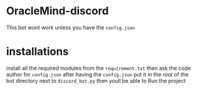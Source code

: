 # OracleMind-discord
This bot wont work unless you have the `config.json`

# installations 
install all the required modules from the `requirement.txt`
then ask the code author for `config.json`
after having the `config.json` put it in the root of the bot directory next to `discord_bot.py`
then youll be able to Run the project
